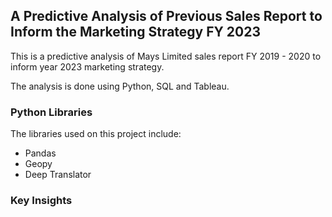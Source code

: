 ## A Predictive Analysis of Previous Sales Report to Inform the Marketing Strategy FY 2023
This is a predictive analysis of Mays Limited sales report FY 2019 - 2020 to inform year 2023 marketing strategy.

The analysis is done using Python, SQL and Tableau.

### Python Libraries
The libraries used on this project include:
- Pandas
- Geopy
- Deep Translator

### Key Insights
